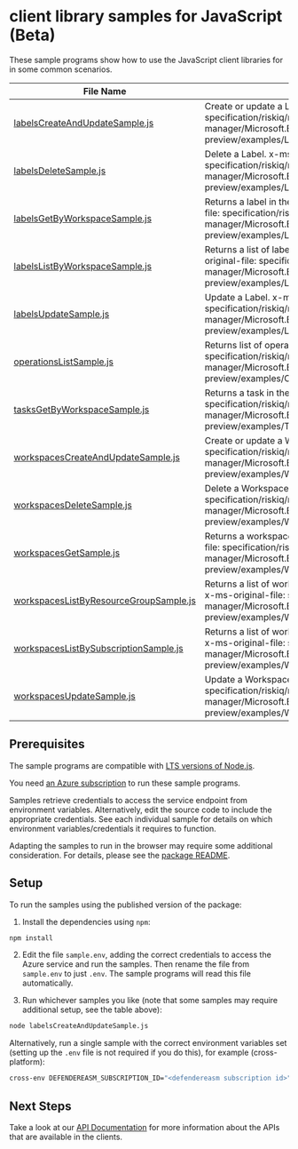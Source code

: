 # client library samples for JavaScript (Beta)

These sample programs show how to use the JavaScript client libraries for in some common scenarios.

| **File Name**                                                                 | **Description**                                                                                                                                                                                            |
| ----------------------------------------------------------------------------- | ---------------------------------------------------------------------------------------------------------------------------------------------------------------------------------------------------------- |
| [labelsCreateAndUpdateSample.js][labelscreateandupdatesample]                 | Create or update a Label. x-ms-original-file: specification/riskiq/resource-manager/Microsoft.Easm/preview/2023-04-01-preview/examples/Labels_CreateAndUpdate.json                                         |
| [labelsDeleteSample.js][labelsdeletesample]                                   | Delete a Label. x-ms-original-file: specification/riskiq/resource-manager/Microsoft.Easm/preview/2023-04-01-preview/examples/Labels_Delete.json                                                            |
| [labelsGetByWorkspaceSample.js][labelsgetbyworkspacesample]                   | Returns a label in the given workspace. x-ms-original-file: specification/riskiq/resource-manager/Microsoft.Easm/preview/2023-04-01-preview/examples/Labels_GetByWorkspace.json                            |
| [labelsListByWorkspaceSample.js][labelslistbyworkspacesample]                 | Returns a list of labels in the given workspace. x-ms-original-file: specification/riskiq/resource-manager/Microsoft.Easm/preview/2023-04-01-preview/examples/Labels_ListByWorkspace.json                  |
| [labelsUpdateSample.js][labelsupdatesample]                                   | Update a Label. x-ms-original-file: specification/riskiq/resource-manager/Microsoft.Easm/preview/2023-04-01-preview/examples/Labels_Update.json                                                            |
| [operationsListSample.js][operationslistsample]                               | Returns list of operations. x-ms-original-file: specification/riskiq/resource-manager/Microsoft.Easm/preview/2023-04-01-preview/examples/Operations_List.json                                              |
| [tasksGetByWorkspaceSample.js][tasksgetbyworkspacesample]                     | Returns a task in the given workspace. x-ms-original-file: specification/riskiq/resource-manager/Microsoft.Easm/preview/2023-04-01-preview/examples/Tasks_GetByWorkspace.json                              |
| [workspacesCreateAndUpdateSample.js][workspacescreateandupdatesample]         | Create or update a Workspace. x-ms-original-file: specification/riskiq/resource-manager/Microsoft.Easm/preview/2023-04-01-preview/examples/Workspaces_CreateAndUpdate.json                                 |
| [workspacesDeleteSample.js][workspacesdeletesample]                           | Delete a Workspace. x-ms-original-file: specification/riskiq/resource-manager/Microsoft.Easm/preview/2023-04-01-preview/examples/Workspaces_Delete.json                                                    |
| [workspacesGetSample.js][workspacesgetsample]                                 | Returns a workspace with the given name. x-ms-original-file: specification/riskiq/resource-manager/Microsoft.Easm/preview/2023-04-01-preview/examples/Workspaces_Get.json                                  |
| [workspacesListByResourceGroupSample.js][workspaceslistbyresourcegroupsample] | Returns a list of workspaces in the given resource group. x-ms-original-file: specification/riskiq/resource-manager/Microsoft.Easm/preview/2023-04-01-preview/examples/Workspaces_ListByResourceGroup.json |
| [workspacesListBySubscriptionSample.js][workspaceslistbysubscriptionsample]   | Returns a list of workspaces under the given subscription. x-ms-original-file: specification/riskiq/resource-manager/Microsoft.Easm/preview/2023-04-01-preview/examples/Workspaces_ListBySubscription.json |
| [workspacesUpdateSample.js][workspacesupdatesample]                           | Update a Workspace. x-ms-original-file: specification/riskiq/resource-manager/Microsoft.Easm/preview/2023-04-01-preview/examples/Workspaces_Update.json                                                    |

## Prerequisites

The sample programs are compatible with [LTS versions of Node.js](https://github.com/nodejs/release#release-schedule).

You need [an Azure subscription][freesub] to run these sample programs.

Samples retrieve credentials to access the service endpoint from environment variables. Alternatively, edit the source code to include the appropriate credentials. See each individual sample for details on which environment variables/credentials it requires to function.

Adapting the samples to run in the browser may require some additional consideration. For details, please see the [package README][package].

## Setup

To run the samples using the published version of the package:

1. Install the dependencies using `npm`:

```bash
npm install
```

2. Edit the file `sample.env`, adding the correct credentials to access the Azure service and run the samples. Then rename the file from `sample.env` to just `.env`. The sample programs will read this file automatically.

3. Run whichever samples you like (note that some samples may require additional setup, see the table above):

```bash
node labelsCreateAndUpdateSample.js
```

Alternatively, run a single sample with the correct environment variables set (setting up the `.env` file is not required if you do this), for example (cross-platform):

```bash
cross-env DEFENDEREASM_SUBSCRIPTION_ID="<defendereasm subscription id>" DEFENDEREASM_RESOURCE_GROUP="<defendereasm resource group>" node labelsCreateAndUpdateSample.js
```

## Next Steps

Take a look at our [API Documentation][apiref] for more information about the APIs that are available in the clients.

[labelscreateandupdatesample]: https://github.com/Azure/azure-sdk-for-js/blob/main/sdk/defendereasm/arm-defendereasm/samples/v1-beta/javascript/labelsCreateAndUpdateSample.js
[labelsdeletesample]: https://github.com/Azure/azure-sdk-for-js/blob/main/sdk/defendereasm/arm-defendereasm/samples/v1-beta/javascript/labelsDeleteSample.js
[labelsgetbyworkspacesample]: https://github.com/Azure/azure-sdk-for-js/blob/main/sdk/defendereasm/arm-defendereasm/samples/v1-beta/javascript/labelsGetByWorkspaceSample.js
[labelslistbyworkspacesample]: https://github.com/Azure/azure-sdk-for-js/blob/main/sdk/defendereasm/arm-defendereasm/samples/v1-beta/javascript/labelsListByWorkspaceSample.js
[labelsupdatesample]: https://github.com/Azure/azure-sdk-for-js/blob/main/sdk/defendereasm/arm-defendereasm/samples/v1-beta/javascript/labelsUpdateSample.js
[operationslistsample]: https://github.com/Azure/azure-sdk-for-js/blob/main/sdk/defendereasm/arm-defendereasm/samples/v1-beta/javascript/operationsListSample.js
[tasksgetbyworkspacesample]: https://github.com/Azure/azure-sdk-for-js/blob/main/sdk/defendereasm/arm-defendereasm/samples/v1-beta/javascript/tasksGetByWorkspaceSample.js
[workspacescreateandupdatesample]: https://github.com/Azure/azure-sdk-for-js/blob/main/sdk/defendereasm/arm-defendereasm/samples/v1-beta/javascript/workspacesCreateAndUpdateSample.js
[workspacesdeletesample]: https://github.com/Azure/azure-sdk-for-js/blob/main/sdk/defendereasm/arm-defendereasm/samples/v1-beta/javascript/workspacesDeleteSample.js
[workspacesgetsample]: https://github.com/Azure/azure-sdk-for-js/blob/main/sdk/defendereasm/arm-defendereasm/samples/v1-beta/javascript/workspacesGetSample.js
[workspaceslistbyresourcegroupsample]: https://github.com/Azure/azure-sdk-for-js/blob/main/sdk/defendereasm/arm-defendereasm/samples/v1-beta/javascript/workspacesListByResourceGroupSample.js
[workspaceslistbysubscriptionsample]: https://github.com/Azure/azure-sdk-for-js/blob/main/sdk/defendereasm/arm-defendereasm/samples/v1-beta/javascript/workspacesListBySubscriptionSample.js
[workspacesupdatesample]: https://github.com/Azure/azure-sdk-for-js/blob/main/sdk/defendereasm/arm-defendereasm/samples/v1-beta/javascript/workspacesUpdateSample.js
[apiref]: https://learn.microsoft.com/javascript/api/@azure/arm-defendereasm?view=azure-node-preview
[freesub]: https://azure.microsoft.com/free/
[package]: https://github.com/Azure/azure-sdk-for-js/tree/main/sdk/defendereasm/arm-defendereasm/README.md
